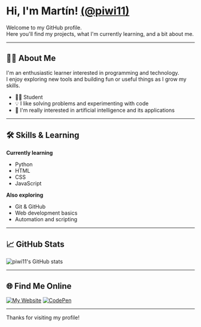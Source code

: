 # Hi, I'm Martín! [(@piwi11)](https://github.com/piwi11)

Welcome to my GitHub profile.  
Here you'll find my projects, what I'm currently learning, and a bit about me.

---

## 👨‍💻 About Me

I'm an enthusiastic learner interested in programming and technology.  
I enjoy exploring new tools and building fun or useful things as I grow my skills.

- 🧑‍🎓 Student
- 💡 I like solving problems and experimenting with code
- 🤖 I'm really interested in artificial intelligence and its applications

---

## 🛠️ Skills & Learning

**Currently learning**

- Python
- HTML
- CSS
- JavaScript

**Also exploring**

- Git & GitHub
- Web development basics
- Automation and scripting

---

## 📈 GitHub Stats

![piwi11's GitHub stats](https://github-readme-stats.vercel.app/api?username=piwi11&show_icons=true&theme=radical&count_private=true)

---

## 🌐 Find Me Online

[![My Website](https://img.shields.io/badge/Website-martinzubillaga.com-blue?style=for-the-badge&logo=google-chrome&logoColor=white)](https://martinzubillaga.com)
[![CodePen](https://img.shields.io/badge/CodePen-222222?style=for-the-badge&logo=codepen&logoColor=white)](https://codepen.io/Mart-n-Zubillaga)

---

Thanks for visiting my profile!
